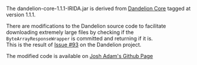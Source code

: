 The dandelion-core-1.1.1-IRIDA.jar is derived from [Dandelion Core](https://github.com/dandelion/dandelion/tree/master/dandelion-core) tagged at version 1.1.1.

There are modifications to the Dandelion source code to facilitate downloading extremely large files by checking if the `ByteArrayResponseWrapper` is committed and returning if it is.  
This is the result of [Issue #93](https://github.com/dandelion/dandelion/issues/93) on the Dandelion project.

The modified code is available on [Josh Adam's Github Page](https://github.com/joshsadam/dandelion)